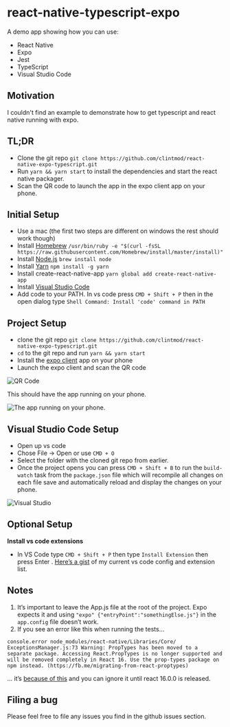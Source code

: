 # react-native-typescript-expo

A demo app showing how you can use:

* React Native
* Expo
* Jest
* TypeScript
* Visual Studio Code

## Motivation

I couldn't find an example to demonstrate how to get typescript and react native running with expo.

## TL;DR
* Clone the git repo `git clone https://github.com/clintmod/react-native-expo-typescript.git`
* Run `yarn && yarn start` to install the dependencies and start the react native packager.
* Scan the QR code to launch the app in the expo client app on your phone.

## Initial Setup
* Use a mac (the first two steps are different on windows the rest should work though)
* Install [Homebrew](https://brew.sh/) `/usr/bin/ruby -e "$(curl -fsSL https://raw.githubusercontent.com/Homebrew/install/master/install)"`
* Install [Node.js](https://nodejs.org/en/) `brew install node`
* Install [Yarn](https://yarnpkg.com/) `npm install -g yarn`
* Install create-react-native-app `yarn global add create-react-native-app`
* Install [Visual Studio Code](https://code.visualstudio.com/download)
* Add code to your PATH. In vs code press `CMD + Shift + P` then in the open dialog type `Shell Command: Install 'code' command in PATH`


## Project Setup

* clone the git repo `git clone https://github.com/clintmod/react-native-expo-typescript.git`
* `cd` to the git repo and run `yarn && yarn start`
* Install the [expo client](https://itunes.apple.com/us/app/expo-client/id982107779?mt=8) app on your phone
* Launch the expo client and scan the QR code

![QR Code](https://cdn-images-1.medium.com/max/800/1*6_VA9xeIYMfyFHDeTJ9G-A.png)

This should have the app running on your phone.

![The app running on your phone.](https://cdn-images-1.medium.com/max/800/1*dqKvc5O9F1bVkV7iEYINZg.png)

## Visual Studio Code Setup

* Open up vs code
* Chose File -> Open or use `CMD + O`
* Select the folder with the cloned git repo from earlier.
* Once the project opens you can press `CMD + Shift + B` to run the `build-watch` task from the `package.json` file which will recompile all changes on each file save and automatically reload and display the changes on your phone.

![Visual Studio](https://cdn-images-1.medium.com/max/1000/1*97SXIa-WSvhjEKyVAnJ8Mg.png)

## Optional Setup
**Install vs code extensions**

* In VS Code type `CMD + Shift + P` then type `Install Extension` then press Enter . [Here’s a gist](https://gist.github.com/clintmod/487845d674017313529013732f2aadc0) of my current vs code config and extension list.

## Notes
1. It’s important to leave the App.js file at the root of the project. Expo expects it and using `"expo" {"entryPoint":"somethingElse.js"}` in the `app.config` file doesn’t work.
2. If you see an error like this when running the tests…
```
console.error node_modules/react-native/Libraries/Core/ ExceptionsManager.js:73 Warning: PropTypes has been moved to a separate package. Accessing React.PropTypes is no longer supported and will be removed completely in React 16. Use the prop-types package on npm instead. (https://fb.me/migrating-from-react-proptypes)
```
… it’s [because of this](https://github.com/react-community/create-react-native-app/issues/298#issuecomment-314569894) and you can ignore it until react 16.0.0 is released.

## Filing a bug

Please feel free to file any issues you find in the github issues section.

